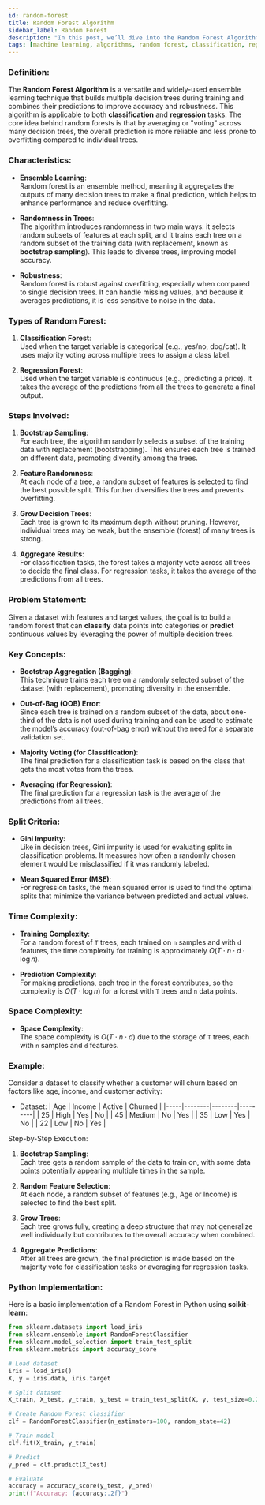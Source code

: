 ```yaml
---
id: random-forest  
title: Random Forest Algorithm  
sidebar_label: Random Forest  
description: "In this post, we’ll dive into the Random Forest Algorithm, an ensemble learning model used for classification and regression tasks, known for its robustness and versatility."  
tags: [machine learning, algorithms, random forest, classification, regression]  
---
```


### Definition:
The **Random Forest Algorithm** is a versatile and widely-used ensemble learning technique that builds multiple decision trees during training and combines their predictions to improve accuracy and robustness. This algorithm is applicable to both **classification** and **regression** tasks. The core idea behind random forests is that by averaging or "voting" across many decision trees, the overall prediction is more reliable and less prone to overfitting compared to individual trees.

### Characteristics:
- **Ensemble Learning**:  
  Random forest is an ensemble method, meaning it aggregates the outputs of many decision trees to make a final prediction, which helps to enhance performance and reduce overfitting.
  
- **Randomness in Trees**:  
  The algorithm introduces randomness in two main ways: it selects random subsets of features at each split, and it trains each tree on a random subset of the training data (with replacement, known as **bootstrap sampling**). This leads to diverse trees, improving model accuracy.

- **Robustness**:  
  Random forest is robust against overfitting, especially when compared to single decision trees. It can handle missing values, and because it averages predictions, it is less sensitive to noise in the data.

### Types of Random Forest:
1. **Classification Forest**:  
   Used when the target variable is categorical (e.g., yes/no, dog/cat). It uses majority voting across multiple trees to assign a class label.
   
2. **Regression Forest**:  
   Used when the target variable is continuous (e.g., predicting a price). It takes the average of the predictions from all the trees to generate a final output.

### Steps Involved:
1. **Bootstrap Sampling**:  
   For each tree, the algorithm randomly selects a subset of the training data with replacement (bootstrapping). This ensures each tree is trained on different data, promoting diversity among the trees.
   
2. **Feature Randomness**:  
   At each node of a tree, a random subset of features is selected to find the best possible split. This further diversifies the trees and prevents overfitting.
   
3. **Grow Decision Trees**:  
   Each tree is grown to its maximum depth without pruning. However, individual trees may be weak, but the ensemble (forest) of many trees is strong.
   
4. **Aggregate Results**:  
   For classification tasks, the forest takes a majority vote across all trees to decide the final class. For regression tasks, it takes the average of the predictions from all trees.

### Problem Statement:
Given a dataset with features and target values, the goal is to build a random forest that can **classify** data points into categories or **predict** continuous values by leveraging the power of multiple decision trees.

### Key Concepts:
- **Bootstrap Aggregation (Bagging)**:  
  This technique trains each tree on a randomly selected subset of the dataset (with replacement), promoting diversity in the ensemble.
  
- **Out-of-Bag (OOB) Error**:  
  Since each tree is trained on a random subset of the data, about one-third of the data is not used during training and can be used to estimate the model’s accuracy (out-of-bag error) without the need for a separate validation set.
  
- **Majority Voting (for Classification)**:  
  The final prediction for a classification task is based on the class that gets the most votes from the trees.

- **Averaging (for Regression)**:  
  The final prediction for a regression task is the average of the predictions from all trees.

### Split Criteria:
- **Gini Impurity**:  
  Like in decision trees, Gini impurity is used for evaluating splits in classification problems. It measures how often a randomly chosen element would be misclassified if it was randomly labeled.
  
- **Mean Squared Error (MSE)**:  
  For regression tasks, the mean squared error is used to find the optimal splits that minimize the variance between predicted and actual values.

### Time Complexity:
- **Training Complexity**:  
  For a random forest of `T` trees, each trained on `n` samples and with `d` features, the time complexity for training is approximately $O(T \cdot n \cdot d \cdot \log n)$.
  
- **Prediction Complexity**:  
  For making predictions, each tree in the forest contributes, so the complexity is $O(T \cdot \log n)$ for a forest with `T` trees and `n` data points.

### Space Complexity:
- **Space Complexity**:  
  The space complexity is $O(T \cdot n \cdot d)$ due to the storage of `T` trees, each with `n` samples and `d` features.

### Example:
Consider a dataset to classify whether a customer will churn based on factors like age, income, and customer activity:

- Dataset:
| Age | Income | Active | Churned |
|-----|--------|--------|---------|
| 25  | High   | Yes    | No      |
| 45  | Medium | No     | Yes     |
| 35  | Low    | Yes    | No      |
| 22  | Low    | No     | Yes     |



Step-by-Step Execution:

1. **Bootstrap Sampling**:  
 Each tree gets a random sample of the data to train on, with some data points potentially appearing multiple times in the sample.
 
2. **Random Feature Selection**:  
 At each node, a random subset of features (e.g., Age or Income) is selected to find the best split.

3. **Grow Trees**:  
 Each tree grows fully, creating a deep structure that may not generalize well individually but contributes to the overall accuracy when combined.

4. **Aggregate Predictions**:  
 After all trees are grown, the final prediction is made based on the majority vote for classification tasks or averaging for regression tasks.

### Python Implementation:
Here is a basic implementation of a Random Forest in Python using **scikit-learn**:

```python
from sklearn.datasets import load_iris
from sklearn.ensemble import RandomForestClassifier
from sklearn.model_selection import train_test_split
from sklearn.metrics import accuracy_score

# Load dataset
iris = load_iris()
X, y = iris.data, iris.target

# Split dataset
X_train, X_test, y_train, y_test = train_test_split(X, y, test_size=0.2, random_state=42)

# Create Random Forest classifier
clf = RandomForestClassifier(n_estimators=100, random_state=42)

# Train model
clf.fit(X_train, y_train)

# Predict
y_pred = clf.predict(X_test)

# Evaluate
accuracy = accuracy_score(y_test, y_pred)
print(f"Accuracy: {accuracy:.2f}")
